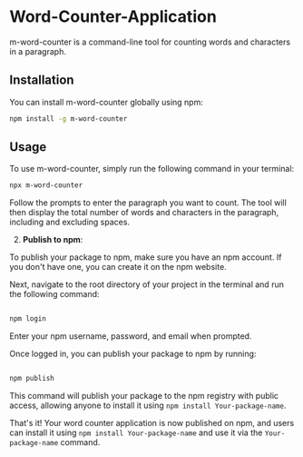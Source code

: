 # Word-Counter-Application

m-word-counter is a command-line tool for counting words and characters in a paragraph.

## Installation

You can install m-word-counter globally using npm:

```bash
npm install -g m-word-counter
```

## Usage

To use m-word-counter, simply run the following command in your terminal:

```bash
npx m-word-counter
```

Follow the prompts to enter the paragraph you want to count. The tool will then display the total number of words and characters in the paragraph, including and excluding spaces.

2. **Publish to npm**:

To publish your package to npm, make sure you have an npm account. If you don't have one, you can create it on the npm website.

Next, navigate to the root directory of your project in the terminal and run the following command:

```bash

npm login

```

Enter your npm username, password, and email when prompted.

Once logged in, you can publish your package to npm by running:

```bash

npm publish

```

This command will publish your package to the npm registry with public access, allowing anyone to install it using `npm install Your-package-name`.

That's it! Your word counter application is now published on npm, and users can install it using `npm install Your-package-name` and use it via the `Your-package-name` command.

